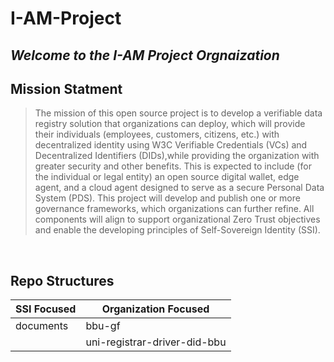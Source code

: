 # I-AM-Project 
*Welcome to the I-AM Project Orgnaization*
---

## Mission Statment 
> The mission of this open source project is to develop a verifiable data registry
solution that organizations can deploy, which will provide their individuals
(employees, customers, citizens, etc.) with decentralized identity using W3C
Verifiable Credentials (VCs) and Decentralized Identifiers (DIDs),while providing
the organization with greater security and other benefits. This is expected to
include (for the individual or legal entity) an open source digital wallet, edge
agent, and a cloud agent designed to serve as a secure Personal Data System
(PDS). This project will develop and publish one or more governance
frameworks, which organizations can further refine. All components will align to
support organizational Zero Trust objectives and enable the developing principles
of Self-Sovereign Identity (SSI).

<br/>

## Repo Structures

| SSI Focused | Organization Focused |
| ----------- | -------------------- |
| documents   | bbu-gf               |
|             | uni-registrar-driver-did-bbu|
